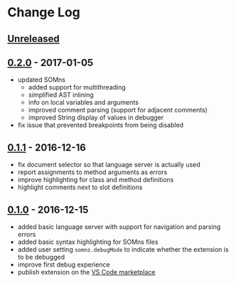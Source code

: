 # Change Log

## [Unreleased]

## [0.2.0] - 2017-01-05

 - updated SOMns
   - added support for multithreading
   - simplified AST inlining
   - info on local variables and arguments
   - improved comment parsing (support for adjacent comments)
   - improved String display of values in debugger
 - fix issue that prevented breakpoints from being disabled

## [0.1.1] - 2016-12-16

 - fix document selector so that language server is actually used
 - report assignments to method arguments as errors
 - improve highlighting for class and method definitions
 - highlight comments next to slot definitions

## [0.1.0] - 2016-12-15

 - added basic language server with support for navigation and parsing errors
 - added basic syntax highlighting for SOMns files
 - added user setting `somns.debugMode` to indicate whether the extension is to
   be debugged
 - improve first debug experience
 - publish extension on the [VS Code marketplace][SOMns-vscode]

[Unreleased]:   https://github.com/smarr/SOMns-vscode/compare/v0.2.0...HEAD
[0.2.0]:        https://github.com/smarr/SOMns-vscode/compare/v0.1.1...v0.2.0
[0.1.1]:        https://github.com/smarr/SOMns-vscode/compare/v0.1.0...v0.1.1
[0.1.0]:        https://github.com/smarr/SOMns-vscode/compare/8f7ae145280f3c0c2a5a264f6d6b3315589765c3...v0.1.0
[SOMns-vscode]: https://marketplace.visualstudio.com/items?itemName=MetaConcProject.SOMns
